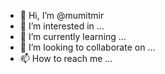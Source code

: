 - 👋 Hi, I’m @mumitmir
- 👀 I’m interested in ...
- 🌱 I’m currently learning ...
- 💞️ I’m looking to collaborate on ...
- 📫 How to reach me ...

<!---
mumitmir/mumitmir is a ✨ special ✨ repository because its `README.md` (this file) appears on your GitHub profile.
You can click the Preview link to take a look at your changes.
--->
